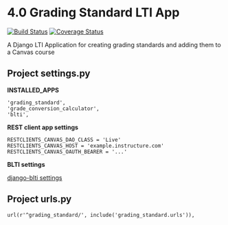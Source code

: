 # 4.0 Grading Standard LTI App

[![Build Status](https://github.com/uw-it-aca/grading-standard-lti/workflows/Build%2C%20Test%20and%20Deploy/badge.svg?branch=main)](https://github.com/uw-it-aca/grading-standard-lti/actions)
[![Coverage Status](https://coveralls.io/repos/github/uw-it-aca/grading-standard-lti/badge.svg?branch=main)](https://coveralls.io/github/uw-it-aca/grading-standard-lti?branch=main)

A Django LTI Application for creating grading standards and adding them to a Canvas course

Project settings.py
------------------

**INSTALLED_APPS**

    'grading_standard',
    'grade_conversion_calculator',
    'blti',

**REST client app settings**

    RESTCLIENTS_CANVAS_DAO_CLASS = 'Live'
    RESTCLIENTS_CANVAS_HOST = 'example.instructure.com'
    RESTCLIENTS_CANVAS_OAUTH_BEARER = '...'

**BLTI settings**

[django-blti settings](https://github.com/uw-it-aca/django-blti#project-settingspy)

Project urls.py
---------------
    url(r'^grading_standard/', include('grading_standard.urls')),
